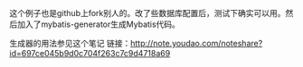 这个例子也是github上fork别人的。改了些数据库配置后，测试下确实可以用。然后加入了mybatis-generator生成Mybatis代码。

生成器的用法参见这个笔记
链接：http://note.youdao.com/noteshare?id=697ce045b9d0c704f263c7c9d4718a69